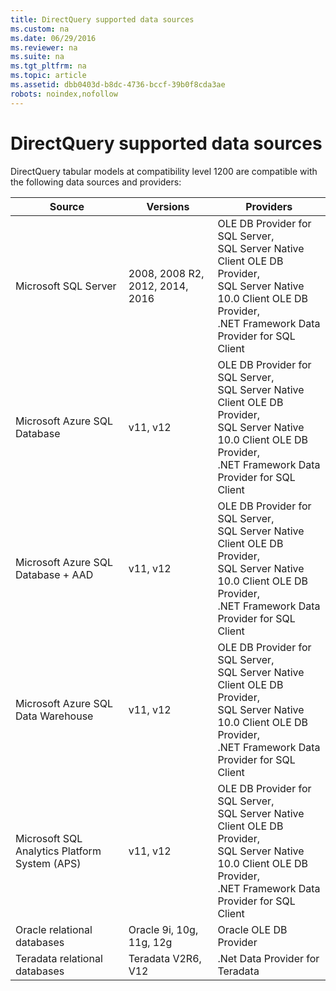 ```yaml
---
title: DirectQuery supported data sources
ms.custom: na
ms.date: 06/29/2016
ms.reviewer: na
ms.suite: na
ms.tgt_pltfrm: na
ms.topic: article
ms.assetid: dbb0403d-b8dc-4736-bccf-39b0f8cda3ae
robots: noindex,nofollow
---
```

# DirectQuery supported data sources
DirectQuery tabular models at compatibility level 1200 are compatible with the following data sources and providers:  
  
|Source|Versions|Providers|  
|------------|--------------|---------------|  
|Microsoft SQL Server|2008, 2008 R2, 2012, 2014, 2016|OLE DB Provider for SQL Server,<br />SQL Server Native Client OLE DB Provider,<br />SQL Server Native 10.0 Client OLE DB Provider,<br />.NET Framework Data Provider for SQL Client|  
|Microsoft Azure SQL Database|v11, v12|OLE DB Provider for SQL Server,<br />SQL Server Native Client OLE DB Provider,<br />SQL Server Native 10.0 Client OLE DB Provider,<br />.NET Framework Data Provider for SQL Client|  
|Microsoft Azure SQL Database + AAD|v11, v12|OLE DB Provider for SQL Server,<br />SQL Server Native Client OLE DB Provider,<br />SQL Server Native 10.0 Client OLE DB Provider,<br />.NET Framework Data Provider for SQL Client|  
|Microsoft Azure SQL Data Warehouse|v11, v12|OLE DB Provider for SQL Server,<br />SQL Server Native Client OLE DB Provider,<br />SQL Server Native 10.0 Client OLE DB Provider,<br />.NET Framework Data Provider for SQL Client|  
|Microsoft SQL Analytics Platform System (APS)|v11, v12|OLE DB Provider for SQL Server,<br />SQL Server Native Client OLE DB Provider,<br />SQL Server Native 10.0 Client OLE DB Provider,<br />.NET Framework Data Provider for SQL Client|  
|Oracle relational databases|Oracle 9i, 10g, 11g, 12g|Oracle OLE DB Provider|  
|Teradata relational databases|Teradata V2R6, V12|.Net Data Provider for Teradata|